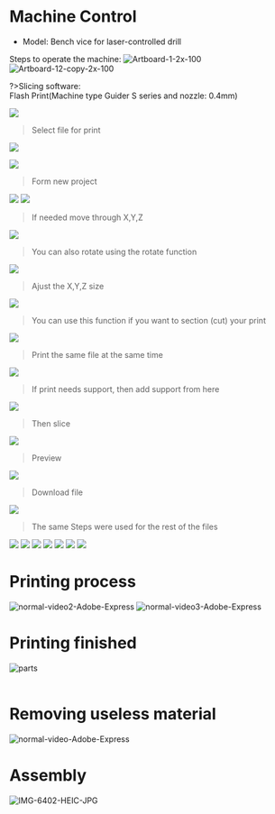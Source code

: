 # Machine Control
* Model: Bench vice for laser-controlled drill

Steps to operate the machine:
<img src="https://i.ibb.co/Lpn6J67/Artboard-12-2x-100.jpg" alt="Artboard-1-2x-100" border="0">
<img src="https://i.ibb.co/9vkcnr1/Artboard-12-copy-2x-100.jpg" alt="Artboard-12-copy-2x-100" border="0">

?>Slicing software:
<br>Flash Print(Machine type Guider S series and nozzle: 0.4mm)

![](https://i.ibb.co/hfgC71p/Step-1.png)

> Select file for print

![](https://i.ibb.co/YNYrygS/Step2.png)

![](https://i.ibb.co/YXh88gk/Step3.png)

> Form new project

![](https://i.ibb.co/VHYD1rb/Step4.jpg)
![](https://i.ibb.co/YRyXcdq/Step5.png)

> If needed move through X,Y,Z

![](https://i.ibb.co/smbN8Fb/Step6-X-Y-Z-moving.png)

> You can also rotate using the rotate function

![](https://i.ibb.co/jJqmxrG/Step7-X-Y-Z-rotation.png)

> Ajust the X,Y,Z size

![](https://i.ibb.co/kB1nsgg/Step8-X-Y-Z-size.png)

> You can use this function if you want to section (cut) your print 

![](https://i.ibb.co/30jmY2D/Step9-cut.png)

> Print the same file at the same time

![](https://i.ibb.co/8cWJQQF/Step10-Duplicate.png)

> If print needs support, then add support from here

![](https://i.ibb.co/HtQYx0P/Step11-Support.png)

> Then slice

![](https://i.ibb.co/KGSR3cT/Step12-Slic.png)

> Preview

![](https://i.ibb.co/zZYJqX5/Step13-preview.png)

> Download file

![](https://i.ibb.co/ZG1Gvhf/Step14-download.png)

> The same Steps were used for the rest of the files

![](https://i.ibb.co/hBbTZQW/drill-press-vise-bolt-extended-a.png)
![](https://i.ibb.co/fqWkm3m/drill-press-vise-drive-collar.png)
![](https://i.ibb.co/71zTyz7/drill-press-vise-jaw-concave-insert-a-b.png)
![](https://i.ibb.co/ZVgydv7/drill-press-vise-jaw-Insert-x2-a-b.png)
![](https://i.ibb.co/vj1jxc9/drill-press-vise-jaw-lower.png)
![](https://i.ibb.co/MhgHsQG/drill-press-vise-jaw-notch-insert-a-b.png)
![](https://i.ibb.co/Fbgq5G2/Finishing-part.png)

# Printing process

<img src="https://i.ibb.co/FHZqWqd/normal-video2-Adobe-Express.gif" alt="normal-video2-Adobe-Express" border="0">
<img src="https://i.ibb.co/vVJQxkm/normal-video3-Adobe-Express.gif" alt="normal-video3-Adobe-Express" border="0">

# Printing finished

<img src="https://i.ibb.co/hZKXXsv/parts.jpg" alt="parts" border="0">
<br><br>

# Removing useless material
<img src="https://i.ibb.co/8gP3wzj/normal-video-Adobe-Express.gif" alt="normal-video-Adobe-Express" border="0">

# Assembly

<img src="https://i.ibb.co/xqsf3Mc/IMG-6402-HEIC-JPG.jpg" alt="IMG-6402-HEIC-JPG" border="0">